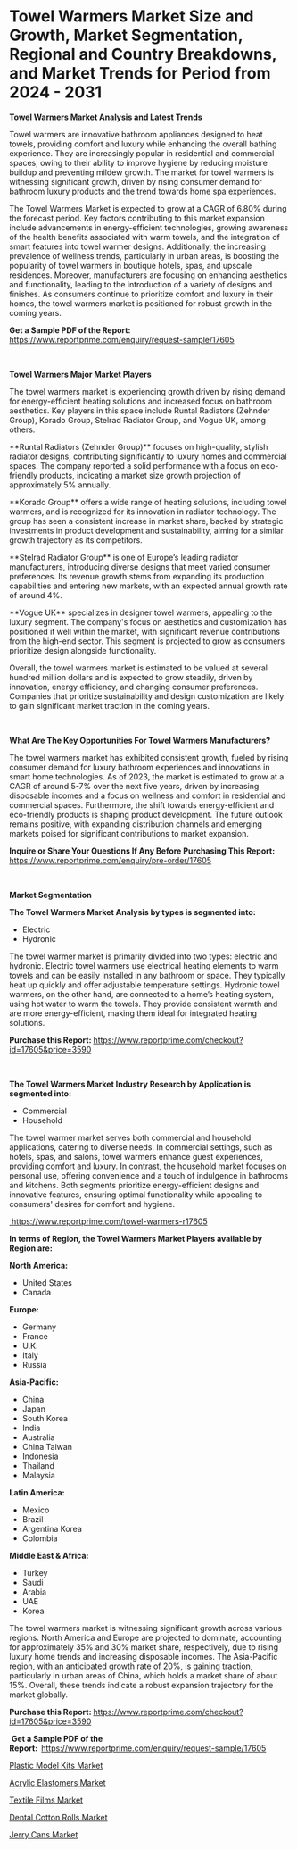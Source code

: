 <p><h1>Towel Warmers Market Size and Growth, Market Segmentation, Regional and Country Breakdowns, and Market Trends for Period from 2024 -  2031</h1></p><p><strong>Towel Warmers Market Analysis and Latest Trends</strong></p>
<p><p>Towel warmers are innovative bathroom appliances designed to heat towels, providing comfort and luxury while enhancing the overall bathing experience. They are increasingly popular in residential and commercial spaces, owing to their ability to improve hygiene by reducing moisture buildup and preventing mildew growth. The market for towel warmers is witnessing significant growth, driven by rising consumer demand for bathroom luxury products and the trend towards home spa experiences.</p><p>The Towel Warmers Market is expected to grow at a CAGR of 6.80% during the forecast period. Key factors contributing to this market expansion include advancements in energy-efficient technologies, growing awareness of the health benefits associated with warm towels, and the integration of smart features into towel warmer designs. Additionally, the increasing prevalence of wellness trends, particularly in urban areas, is boosting the popularity of towel warmers in boutique hotels, spas, and upscale residences. Moreover, manufacturers are focusing on enhancing aesthetics and functionality, leading to the introduction of a variety of designs and finishes. As consumers continue to prioritize comfort and luxury in their homes, the towel warmers market is positioned for robust growth in the coming years.</p></p>
<p><strong>Get a Sample PDF of the Report:&nbsp;</strong> <a href="https://www.reportprime.com/enquiry/request-sample/17605?utm_campaign=1167&utm_medium=2&utm_source=Github&utm_content=ia&utm_term=19112024&utm_id=towel-warmers">https://www.reportprime.com/enquiry/request-sample/17605</a></p>
<p>&nbsp;</p>
<p><strong>Towel Warmers Major Market Players</strong></p>
<p><p>The towel warmers market is experiencing growth driven by rising demand for energy-efficient heating solutions and increased focus on bathroom aesthetics. Key players in this space include Runtal Radiators (Zehnder Group), Korado Group, Stelrad Radiator Group, and Vogue UK, among others.</p><p>**Runtal Radiators (Zehnder Group)** focuses on high-quality, stylish radiator designs, contributing significantly to luxury homes and commercial spaces. The company reported a solid performance with a focus on eco-friendly products, indicating a market size growth projection of approximately 5% annually.</p><p>**Korado Group** offers a wide range of heating solutions, including towel warmers, and is recognized for its innovation in radiator technology. The group has seen a consistent increase in market share, backed by strategic investments in product development and sustainability, aiming for a similar growth trajectory as its competitors.</p><p>**Stelrad Radiator Group** is one of Europe’s leading radiator manufacturers, introducing diverse designs that meet varied consumer preferences. Its revenue growth stems from expanding its production capabilities and entering new markets, with an expected annual growth rate of around 4%.</p><p>**Vogue UK** specializes in designer towel warmers, appealing to the luxury segment. The company's focus on aesthetics and customization has positioned it well within the market, with significant revenue contributions from the high-end sector. This segment is projected to grow as consumers prioritize design alongside functionality.</p><p>Overall, the towel warmers market is estimated to be valued at several hundred million dollars and is expected to grow steadily, driven by innovation, energy efficiency, and changing consumer preferences. Companies that prioritize sustainability and design customization are likely to gain significant market traction in the coming years.</p></p>
<p>&nbsp;</p>
<p><strong>What Are The Key Opportunities For Towel Warmers Manufacturers?</strong></p>
<p><p>The towel warmers market has exhibited consistent growth, fueled by rising consumer demand for luxury bathroom experiences and innovations in smart home technologies. As of 2023, the market is estimated to grow at a CAGR of around 5-7% over the next five years, driven by increasing disposable incomes and a focus on wellness and comfort in residential and commercial spaces. Furthermore, the shift towards energy-efficient and eco-friendly products is shaping product development. The future outlook remains positive, with expanding distribution channels and emerging markets poised for significant contributions to market expansion.</p></p>
<p><strong>Inquire or Share Your Questions If Any Before Purchasing This Report:</strong> <a href="https://www.reportprime.com/enquiry/pre-order/17605?utm_campaign=1167&utm_medium=2&utm_source=Github&utm_content=ia&utm_term=19112024&utm_id=towel-warmers">https://www.reportprime.com/enquiry/pre-order/17605</a></p>
<p>&nbsp;</p>
<p><strong>Market Segmentation</strong></p>
<p><strong>The Towel Warmers Market Analysis by types is segmented into:</strong></p>
<p><ul><li>Electric</li><li>Hydronic</li></ul></p>
<p><p>The towel warmer market is primarily divided into two types: electric and hydronic. Electric towel warmers use electrical heating elements to warm towels and can be easily installed in any bathroom or space. They typically heat up quickly and offer adjustable temperature settings. Hydronic towel warmers, on the other hand, are connected to a home’s heating system, using hot water to warm the towels. They provide consistent warmth and are more energy-efficient, making them ideal for integrated heating solutions.</p></p>
<p><strong>Purchase this Report:&nbsp;</strong><a href="https://www.reportprime.com/checkout?id=17605&price=3590&utm_campaign=1167&utm_medium=2&utm_source=Github&utm_content=ia&utm_term=19112024&utm_id=towel-warmers">https://www.reportprime.com/checkout?id=17605&price=3590</a></p>
<p>&nbsp;</p>
<p><strong>The Towel Warmers Market Industry Research by Application is segmented into:</strong></p>
<p><ul><li>Commercial</li><li>Household</li></ul></p>
<p><p>The towel warmer market serves both commercial and household applications, catering to diverse needs. In commercial settings, such as hotels, spas, and salons, towel warmers enhance guest experiences, providing comfort and luxury. In contrast, the household market focuses on personal use, offering convenience and a touch of indulgence in bathrooms and kitchens. Both segments prioritize energy-efficient designs and innovative features, ensuring optimal functionality while appealing to consumers' desires for comfort and hygiene.</p></p>
<p><a href="https://www.reportprime.com/towel-warmers-r17605?utm_campaign=1167&utm_medium=2&utm_source=Github&utm_content=ia&utm_term=19112024&utm_id=towel-warmers">&nbsp;https://www.reportprime.com/towel-warmers-r17605</a></p>
<p><strong>In terms of Region, the Towel Warmers Market Players available by Region are:</strong></p>
<p>
    <p> <strong> North America: </strong>
        <ul>
            <li>United States</li>
            <li>Canada</li>
        </ul>
        </p> 
    <p> <strong> Europe: </strong>
        <ul>
            <li>Germany</li>
            <li>France</li>
            <li>U.K.</li>
            <li>Italy</li>
            <li>Russia</li>
        </ul>
        </p> 
    <p> <strong> Asia-Pacific: </strong>
        <ul>
            <li>China</li>
            <li>Japan</li>
            <li>South Korea</li>
            <li>India</li>
            <li>Australia</li>
            <li>China Taiwan</li>
            <li>Indonesia</li>
            <li>Thailand</li>
            <li>Malaysia</li>
        </ul>
        </p> 
    <p> <strong> Latin America: </strong>
        <ul>
            <li>Mexico</li>
            <li>Brazil</li>
            <li>Argentina Korea</li>
            <li>Colombia</li>
        </ul>
        </p> 
    <p> <strong> Middle East & Africa: </strong>
        <ul>
            <li>Turkey</li>
            <li>Saudi</li>
            <li>Arabia</li>
            <li>UAE</li>
            <li>Korea</li>
        </ul>
    </p>
    </p>
<p><p>The towel warmers market is witnessing significant growth across various regions. North America and Europe are projected to dominate, accounting for approximately 35% and 30% market share, respectively, due to rising luxury home trends and increasing disposable incomes. The Asia-Pacific region, with an anticipated growth rate of 20%, is gaining traction, particularly in urban areas of China, which holds a market share of about 15%. Overall, these trends indicate a robust expansion trajectory for the market globally.</p></p>
<p><strong>Purchase this Report: </strong><a href="https://www.reportprime.com/checkout?id=17605&price=3590&utm_campaign=1167&utm_medium=2&utm_source=Github&utm_content=ia&utm_term=19112024&utm_id=towel-warmers">https://www.reportprime.com/checkout?id=17605&price=3590</a></p>
<p>&nbsp;<strong>Get a Sample PDF of the Report:&nbsp;&nbsp;</strong><a href="https://www.reportprime.com/enquiry/request-sample/17605?utm_campaign=1167&utm_medium=2&utm_source=Github&utm_content=ia&utm_term=19112024&utm_id=towel-warmers">https://www.reportprime.com/enquiry/request-sample/17605</a></p>
<p><strong></strong></p>
<p><p><a href="https://issuu.com/reportprime-2/docs/plastic-model-kits-market-size-2030_83b23fdde39e91?utm_campaign=1167&utm_medium=2&utm_source=Github&utm_content=ia&utm_term=19112024&utm_id=towel-warmers">Plastic Model Kits Market</a></p><p><a href="https://www.linkedin.com/pulse/acrylic-elastomers-market-consolidation-impact-structure-2024-2031-b5nve?utm_campaign=1167&utm_medium=2&utm_source=Github&utm_content=ia&utm_term=19112024&utm_id=towel-warmers">Acrylic Elastomers Market</a></p><p><a href="https://www.linkedin.com/pulse/textile-films-market-evolution-future-outlook-forecasting-gfrqe?utm_campaign=1167&utm_medium=2&utm_source=Github&utm_content=ia&utm_term=19112024&utm_id=towel-warmers">Textile Films Market</a></p><p><a href="https://issuu.com/reportprime-2/docs/dental-cotton-rolls-market-size-203_41719a657fbd4b?utm_campaign=1167&utm_medium=2&utm_source=Github&utm_content=ia&utm_term=19112024&utm_id=towel-warmers">Dental Cotton Rolls Market</a></p><p><a href="https://www.linkedin.com/pulse/future-ready-strategic-insights-global-jerry-cans-market-2024-2fttc?utm_campaign=1167&utm_medium=2&utm_source=Github&utm_content=ia&utm_term=19112024&utm_id=towel-warmers">Jerry Cans Market</a></p></p>